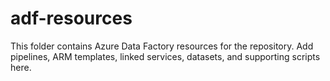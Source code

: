 # adf-resources

This folder contains Azure Data Factory resources for the repository. Add pipelines, ARM templates, linked services, datasets, and supporting scripts here.
